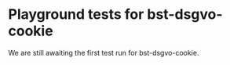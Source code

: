 # Playground tests for bst-dsgvo-cookie
We are still awaiting the first test run for bst-dsgvo-cookie.
